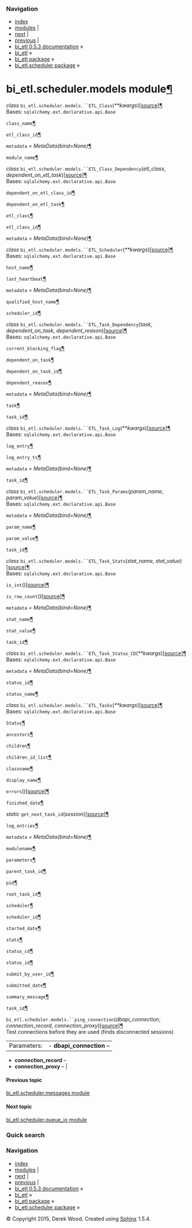 ### Navigation

-   [index](genindex.md "General Index")
-   [modules](py-modindex.md "Python Module Index") |
-   [next](bi_etl.scheduler.queue_io.md "bi_etl.scheduler.queue_io module") |
-   [previous](bi_etl.scheduler.messages.md "bi_etl.scheduler.messages module") |
-   [bi\_etl 0.5.3 documentation](index.md) »
-   [bi\_etl](modules.md) »
-   [bi\_etl package](bi_etl.md) »
-   [bi\_etl.scheduler package](bi_etl.scheduler.md) »

<span id="bi-etl-scheduler-models-module"></span>
bi\_etl.scheduler.models module<a href="#module-bi_etl.scheduler.models" class="headerlink" title="Permalink to this headline">¶</a>
====================================================================================================================================

 *class* `bi_etl.scheduler.models.``ETL_Class`<span class="sig-paren">(</span>*\*\*kwargs*<span class="sig-paren">)</span><a href="_modules/bi_etl/scheduler/models.md#ETL_Class" class="reference internal"><span class="viewcode-link">[source]</span></a><a href="#bi_etl.scheduler.models.ETL_Class" class="headerlink" title="Permalink to this definition">¶</a>  
Bases: `sqlalchemy.ext.declarative.api.Base`

 `class_name`<a href="#bi_etl.scheduler.models.ETL_Class.class_name" class="headerlink" title="Permalink to this definition">¶</a>  

 `etl_class_id`<a href="#bi_etl.scheduler.models.ETL_Class.etl_class_id" class="headerlink" title="Permalink to this definition">¶</a>  

 `metadata` *= MetaData(bind=None)*<a href="#bi_etl.scheduler.models.ETL_Class.metadata" class="headerlink" title="Permalink to this definition">¶</a>  

 `module_name`<a href="#bi_etl.scheduler.models.ETL_Class.module_name" class="headerlink" title="Permalink to this definition">¶</a>  

<!-- -->

 *class* `bi_etl.scheduler.models.``ETL_Class_Dependency`<span class="sig-paren">(</span>*etl\_class*, *dependent\_on\_etl\_task*<span class="sig-paren">)</span><a href="_modules/bi_etl/scheduler/models.md#ETL_Class_Dependency" class="reference internal"><span class="viewcode-link">[source]</span></a><a href="#bi_etl.scheduler.models.ETL_Class_Dependency" class="headerlink" title="Permalink to this definition">¶</a>  
Bases: `sqlalchemy.ext.declarative.api.Base`

 `dependent_on_etl_class_id`<a href="#bi_etl.scheduler.models.ETL_Class_Dependency.dependent_on_etl_class_id" class="headerlink" title="Permalink to this definition">¶</a>  

 `dependent_on_etl_task`<a href="#bi_etl.scheduler.models.ETL_Class_Dependency.dependent_on_etl_task" class="headerlink" title="Permalink to this definition">¶</a>  

 `etl_class`<a href="#bi_etl.scheduler.models.ETL_Class_Dependency.etl_class" class="headerlink" title="Permalink to this definition">¶</a>  

 `etl_class_id`<a href="#bi_etl.scheduler.models.ETL_Class_Dependency.etl_class_id" class="headerlink" title="Permalink to this definition">¶</a>  

 `metadata` *= MetaData(bind=None)*<a href="#bi_etl.scheduler.models.ETL_Class_Dependency.metadata" class="headerlink" title="Permalink to this definition">¶</a>  

<!-- -->

 *class* `bi_etl.scheduler.models.``ETL_Scheduler`<span class="sig-paren">(</span>*\*\*kwargs*<span class="sig-paren">)</span><a href="_modules/bi_etl/scheduler/models.md#ETL_Scheduler" class="reference internal"><span class="viewcode-link">[source]</span></a><a href="#bi_etl.scheduler.models.ETL_Scheduler" class="headerlink" title="Permalink to this definition">¶</a>  
Bases: `sqlalchemy.ext.declarative.api.Base`

 `host_name`<a href="#bi_etl.scheduler.models.ETL_Scheduler.host_name" class="headerlink" title="Permalink to this definition">¶</a>  

 `last_heartbeat`<a href="#bi_etl.scheduler.models.ETL_Scheduler.last_heartbeat" class="headerlink" title="Permalink to this definition">¶</a>  

 `metadata` *= MetaData(bind=None)*<a href="#bi_etl.scheduler.models.ETL_Scheduler.metadata" class="headerlink" title="Permalink to this definition">¶</a>  

 `qualified_host_name`<a href="#bi_etl.scheduler.models.ETL_Scheduler.qualified_host_name" class="headerlink" title="Permalink to this definition">¶</a>  

 `scheduler_id`<a href="#bi_etl.scheduler.models.ETL_Scheduler.scheduler_id" class="headerlink" title="Permalink to this definition">¶</a>  

<!-- -->

 *class* `bi_etl.scheduler.models.``ETL_Task_Dependency`<span class="sig-paren">(</span>*task*, *dependent\_on\_task*, *dependent\_reason*<span class="sig-paren">)</span><a href="_modules/bi_etl/scheduler/models.md#ETL_Task_Dependency" class="reference internal"><span class="viewcode-link">[source]</span></a><a href="#bi_etl.scheduler.models.ETL_Task_Dependency" class="headerlink" title="Permalink to this definition">¶</a>  
Bases: `sqlalchemy.ext.declarative.api.Base`

 `current_blocking_flag`<a href="#bi_etl.scheduler.models.ETL_Task_Dependency.current_blocking_flag" class="headerlink" title="Permalink to this definition">¶</a>  

 `dependent_on_task`<a href="#bi_etl.scheduler.models.ETL_Task_Dependency.dependent_on_task" class="headerlink" title="Permalink to this definition">¶</a>  

 `dependent_on_task_id`<a href="#bi_etl.scheduler.models.ETL_Task_Dependency.dependent_on_task_id" class="headerlink" title="Permalink to this definition">¶</a>  

 `dependent_reason`<a href="#bi_etl.scheduler.models.ETL_Task_Dependency.dependent_reason" class="headerlink" title="Permalink to this definition">¶</a>  

 `metadata` *= MetaData(bind=None)*<a href="#bi_etl.scheduler.models.ETL_Task_Dependency.metadata" class="headerlink" title="Permalink to this definition">¶</a>  

 `task`<a href="#bi_etl.scheduler.models.ETL_Task_Dependency.task" class="headerlink" title="Permalink to this definition">¶</a>  

 `task_id`<a href="#bi_etl.scheduler.models.ETL_Task_Dependency.task_id" class="headerlink" title="Permalink to this definition">¶</a>  

<!-- -->

 *class* `bi_etl.scheduler.models.``ETL_Task_Log`<span class="sig-paren">(</span>*\*\*kwargs*<span class="sig-paren">)</span><a href="_modules/bi_etl/scheduler/models.md#ETL_Task_Log" class="reference internal"><span class="viewcode-link">[source]</span></a><a href="#bi_etl.scheduler.models.ETL_Task_Log" class="headerlink" title="Permalink to this definition">¶</a>  
Bases: `sqlalchemy.ext.declarative.api.Base`

 `log_entry`<a href="#bi_etl.scheduler.models.ETL_Task_Log.log_entry" class="headerlink" title="Permalink to this definition">¶</a>  

 `log_entry_ts`<a href="#bi_etl.scheduler.models.ETL_Task_Log.log_entry_ts" class="headerlink" title="Permalink to this definition">¶</a>  

 `metadata` *= MetaData(bind=None)*<a href="#bi_etl.scheduler.models.ETL_Task_Log.metadata" class="headerlink" title="Permalink to this definition">¶</a>  

 `task_id`<a href="#bi_etl.scheduler.models.ETL_Task_Log.task_id" class="headerlink" title="Permalink to this definition">¶</a>  

<!-- -->

 *class* `bi_etl.scheduler.models.``ETL_Task_Params`<span class="sig-paren">(</span>*param\_name*, *param\_value*<span class="sig-paren">)</span><a href="_modules/bi_etl/scheduler/models.md#ETL_Task_Params" class="reference internal"><span class="viewcode-link">[source]</span></a><a href="#bi_etl.scheduler.models.ETL_Task_Params" class="headerlink" title="Permalink to this definition">¶</a>  
Bases: `sqlalchemy.ext.declarative.api.Base`

 `metadata` *= MetaData(bind=None)*<a href="#bi_etl.scheduler.models.ETL_Task_Params.metadata" class="headerlink" title="Permalink to this definition">¶</a>  

 `param_name`<a href="#bi_etl.scheduler.models.ETL_Task_Params.param_name" class="headerlink" title="Permalink to this definition">¶</a>  

 `param_value`<a href="#bi_etl.scheduler.models.ETL_Task_Params.param_value" class="headerlink" title="Permalink to this definition">¶</a>  

 `task_id`<a href="#bi_etl.scheduler.models.ETL_Task_Params.task_id" class="headerlink" title="Permalink to this definition">¶</a>  

<!-- -->

 *class* `bi_etl.scheduler.models.``ETL_Task_Stats`<span class="sig-paren">(</span>*stat\_name*, *stat\_value*<span class="sig-paren">)</span><a href="_modules/bi_etl/scheduler/models.md#ETL_Task_Stats" class="reference internal"><span class="viewcode-link">[source]</span></a><a href="#bi_etl.scheduler.models.ETL_Task_Stats" class="headerlink" title="Permalink to this definition">¶</a>  
Bases: `sqlalchemy.ext.declarative.api.Base`

 `is_int`<span class="sig-paren">(</span><span class="sig-paren">)</span><a href="_modules/bi_etl/scheduler/models.md#ETL_Task_Stats.is_int" class="reference internal"><span class="viewcode-link">[source]</span></a><a href="#bi_etl.scheduler.models.ETL_Task_Stats.is_int" class="headerlink" title="Permalink to this definition">¶</a>  

 `is_row_count`<span class="sig-paren">(</span><span class="sig-paren">)</span><a href="_modules/bi_etl/scheduler/models.md#ETL_Task_Stats.is_row_count" class="reference internal"><span class="viewcode-link">[source]</span></a><a href="#bi_etl.scheduler.models.ETL_Task_Stats.is_row_count" class="headerlink" title="Permalink to this definition">¶</a>  

 `metadata` *= MetaData(bind=None)*<a href="#bi_etl.scheduler.models.ETL_Task_Stats.metadata" class="headerlink" title="Permalink to this definition">¶</a>  

 `stat_name`<a href="#bi_etl.scheduler.models.ETL_Task_Stats.stat_name" class="headerlink" title="Permalink to this definition">¶</a>  

 `stat_value`<a href="#bi_etl.scheduler.models.ETL_Task_Stats.stat_value" class="headerlink" title="Permalink to this definition">¶</a>  

 `task_id`<a href="#bi_etl.scheduler.models.ETL_Task_Stats.task_id" class="headerlink" title="Permalink to this definition">¶</a>  

<!-- -->

 *class* `bi_etl.scheduler.models.``ETL_Task_Status_CD`<span class="sig-paren">(</span>*\*\*kwargs*<span class="sig-paren">)</span><a href="_modules/bi_etl/scheduler/models.md#ETL_Task_Status_CD" class="reference internal"><span class="viewcode-link">[source]</span></a><a href="#bi_etl.scheduler.models.ETL_Task_Status_CD" class="headerlink" title="Permalink to this definition">¶</a>  
Bases: `sqlalchemy.ext.declarative.api.Base`

 `metadata` *= MetaData(bind=None)*<a href="#bi_etl.scheduler.models.ETL_Task_Status_CD.metadata" class="headerlink" title="Permalink to this definition">¶</a>  

 `status_id`<a href="#bi_etl.scheduler.models.ETL_Task_Status_CD.status_id" class="headerlink" title="Permalink to this definition">¶</a>  

 `status_name`<a href="#bi_etl.scheduler.models.ETL_Task_Status_CD.status_name" class="headerlink" title="Permalink to this definition">¶</a>  

<!-- -->

 *class* `bi_etl.scheduler.models.``ETL_Tasks`<span class="sig-paren">(</span>*\*\*kwargs*<span class="sig-paren">)</span><a href="_modules/bi_etl/scheduler/models.md#ETL_Tasks" class="reference internal"><span class="viewcode-link">[source]</span></a><a href="#bi_etl.scheduler.models.ETL_Tasks" class="headerlink" title="Permalink to this definition">¶</a>  
Bases: `sqlalchemy.ext.declarative.api.Base`

 `Status`<a href="#bi_etl.scheduler.models.ETL_Tasks.Status" class="headerlink" title="Permalink to this definition">¶</a>  

 `ancestors`<a href="#bi_etl.scheduler.models.ETL_Tasks.ancestors" class="headerlink" title="Permalink to this definition">¶</a>  

 `children`<a href="#bi_etl.scheduler.models.ETL_Tasks.children" class="headerlink" title="Permalink to this definition">¶</a>  

 `children_id_list`<a href="#bi_etl.scheduler.models.ETL_Tasks.children_id_list" class="headerlink" title="Permalink to this definition">¶</a>  

 `classname`<a href="#bi_etl.scheduler.models.ETL_Tasks.classname" class="headerlink" title="Permalink to this definition">¶</a>  

 `display_name`<a href="#bi_etl.scheduler.models.ETL_Tasks.display_name" class="headerlink" title="Permalink to this definition">¶</a>  

 `errors`<span class="sig-paren">(</span><span class="sig-paren">)</span><a href="_modules/bi_etl/scheduler/models.md#ETL_Tasks.errors" class="reference internal"><span class="viewcode-link">[source]</span></a><a href="#bi_etl.scheduler.models.ETL_Tasks.errors" class="headerlink" title="Permalink to this definition">¶</a>  

 `finished_date`<a href="#bi_etl.scheduler.models.ETL_Tasks.finished_date" class="headerlink" title="Permalink to this definition">¶</a>  

 *static* `get_next_task_id`<span class="sig-paren">(</span>*session*<span class="sig-paren">)</span><a href="_modules/bi_etl/scheduler/models.md#ETL_Tasks.get_next_task_id" class="reference internal"><span class="viewcode-link">[source]</span></a><a href="#bi_etl.scheduler.models.ETL_Tasks.get_next_task_id" class="headerlink" title="Permalink to this definition">¶</a>  

 `log_entries`<a href="#bi_etl.scheduler.models.ETL_Tasks.log_entries" class="headerlink" title="Permalink to this definition">¶</a>  

 `metadata` *= MetaData(bind=None)*<a href="#bi_etl.scheduler.models.ETL_Tasks.metadata" class="headerlink" title="Permalink to this definition">¶</a>  

 `modulename`<a href="#bi_etl.scheduler.models.ETL_Tasks.modulename" class="headerlink" title="Permalink to this definition">¶</a>  

 `parameters`<a href="#bi_etl.scheduler.models.ETL_Tasks.parameters" class="headerlink" title="Permalink to this definition">¶</a>  

 `parent_task_id`<a href="#bi_etl.scheduler.models.ETL_Tasks.parent_task_id" class="headerlink" title="Permalink to this definition">¶</a>  

 `pid`<a href="#bi_etl.scheduler.models.ETL_Tasks.pid" class="headerlink" title="Permalink to this definition">¶</a>  

 `root_task_id`<a href="#bi_etl.scheduler.models.ETL_Tasks.root_task_id" class="headerlink" title="Permalink to this definition">¶</a>  

 `scheduler`<a href="#bi_etl.scheduler.models.ETL_Tasks.scheduler" class="headerlink" title="Permalink to this definition">¶</a>  

 `scheduler_id`<a href="#bi_etl.scheduler.models.ETL_Tasks.scheduler_id" class="headerlink" title="Permalink to this definition">¶</a>  

 `started_date`<a href="#bi_etl.scheduler.models.ETL_Tasks.started_date" class="headerlink" title="Permalink to this definition">¶</a>  

 `stats`<a href="#bi_etl.scheduler.models.ETL_Tasks.stats" class="headerlink" title="Permalink to this definition">¶</a>  

 `status_cd`<a href="#bi_etl.scheduler.models.ETL_Tasks.status_cd" class="headerlink" title="Permalink to this definition">¶</a>  

 `status_id`<a href="#bi_etl.scheduler.models.ETL_Tasks.status_id" class="headerlink" title="Permalink to this definition">¶</a>  

 `submit_by_user_id`<a href="#bi_etl.scheduler.models.ETL_Tasks.submit_by_user_id" class="headerlink" title="Permalink to this definition">¶</a>  

 `submitted_date`<a href="#bi_etl.scheduler.models.ETL_Tasks.submitted_date" class="headerlink" title="Permalink to this definition">¶</a>  

 `summary_message`<a href="#bi_etl.scheduler.models.ETL_Tasks.summary_message" class="headerlink" title="Permalink to this definition">¶</a>  

 `task_id`<a href="#bi_etl.scheduler.models.ETL_Tasks.task_id" class="headerlink" title="Permalink to this definition">¶</a>  

<!-- -->

 `bi_etl.scheduler.models.``ping_connection`<span class="sig-paren">(</span>*dbapi\_connection*, *connection\_record*, *connection\_proxy*<span class="sig-paren">)</span><a href="_modules/bi_etl/scheduler/models.md#ping_connection" class="reference internal"><span class="viewcode-link">[source]</span></a><a href="#bi_etl.scheduler.models.ping_connection" class="headerlink" title="Permalink to this definition">¶</a>  
Test connections before they are used (finds disconnected sessions)

|             |                              |
|-------------|------------------------------|
| Parameters: | -   **dbapi\_connection** –  
  -   **connection\_record** –  
  -   **connection\_proxy** –   |

#### Previous topic

[bi\_etl.scheduler.messages module](bi_etl.scheduler.messages.md "previous chapter")

#### Next topic

[bi\_etl.scheduler.queue\_io module](bi_etl.scheduler.queue_io.md "next chapter")

### Quick search

### Navigation

-   [index](genindex.md "General Index")
-   [modules](py-modindex.md "Python Module Index") |
-   [next](bi_etl.scheduler.queue_io.md "bi_etl.scheduler.queue_io module") |
-   [previous](bi_etl.scheduler.messages.md "bi_etl.scheduler.messages module") |
-   [bi\_etl 0.5.3 documentation](index.md) »
-   [bi\_etl](modules.md) »
-   [bi\_etl package](bi_etl.md) »
-   [bi\_etl.scheduler package](bi_etl.scheduler.md) »

© Copyright 2015, Derek Wood. Created using [Sphinx](http://sphinx-doc.org/) 1.5.4.
